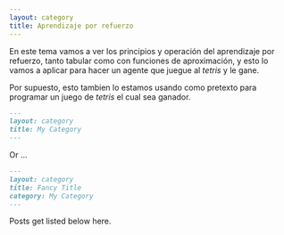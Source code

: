 ```yaml
---
layout: category
title: Aprendizaje por refuerzo
---
```


En este tema vamos a ver los principios y operación del aprendizaje por refuerzo, 
tanto tabular como con funciones de aproximación, y esto lo vamos a aplicar para
hacer un agente que juegue al *tetris* y le gane.

Por supuesto, esto tambien lo estamos usando como pretexto para programar un 
juego de *tetris* el cual sea ganador.

<!---
Sample category page. You need to create a page for each category.
The category is inferred from the title of the page, but you can also
specify it with the `category` attribute in the front matter.
-->

```md
---
layout: category
title: My Category
---
```

Or ...

```md
---
layout: category
title: Fancy Title
category: My Category
---
```

Posts get listed below here.
